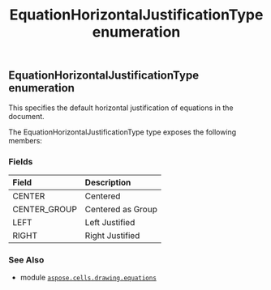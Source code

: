 ﻿---
title: EquationHorizontalJustificationType enumeration
second_title: Aspose.Cells for Python via .NET API References
description: 
type: docs
weight: 230
url: /aspose.cells.drawing.equations/equationhorizontaljustificationtype/
is_root: false
---

## EquationHorizontalJustificationType enumeration

This specifies the default horizontal justification of equations in the document.



The EquationHorizontalJustificationType type exposes the following members:

### Fields
| Field | Description |
| :- | :- |
| CENTER | Centered |
| CENTER_GROUP | Centered as Group |
| LEFT | Left Justified |
| RIGHT | Right Justified |



### See Also
* module [`aspose.cells.drawing.equations`](..)
